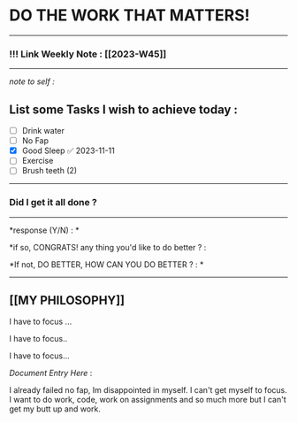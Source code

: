 
# DO THE WORK THAT MATTERS!

--- 
### !!! Link Weekly Note : [[2023-W45]]
---
*note to self  :*  
## List some Tasks I wish to achieve today  :
- [ ] Drink water
- [ ] No Fap
- [x] Good Sleep ✅ 2023-11-11
- [ ] Exercise
- [ ] Brush teeth (2) 
---
### Did I get it all done ? 
--- 
  *response (Y/N) : *
  
*if so, CONGRATS! 
any thing you'd like to do better ? : 
  
*If not, DO BETTER, 
HOW CAN YOU DO BETTER ?  : *     

---


[[MY PHILOSOPHY]]
 ---
 
 I have to focus ...
 
 I have to focus..
 
 I have to focus...
 
_Document Entry Here_ : 

I already failed no fap, Im disappointed in myself. I can't get myself to focus. I want to do work, code, work on assignments and so much more but I can't get my butt up and work. 

